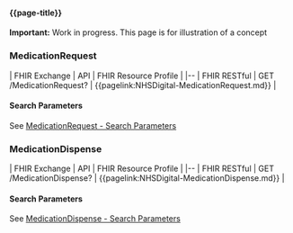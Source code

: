 #### {{page-title}}

  <div markdown="span" class="alert alert-warning" role="alert"><i class="fa fa-warning"></i><b> Important:</b> Work in progress. This page is for illustration of a concept</div>

### MedicationRequest

| FHIR Exchange | API | FHIR Resource Profile | 
|--
| FHIR RESTful  | GET /MedicationRequest? | {{pagelink:NHSDigital-MedicationRequest.md}} | 

#### Search Parameters

See [MedicationRequest - Search Parameters](https://simplifier.net/guide/DigitalMedicines/NHSDigital-MedicationRequest-duplicate-2#search)

### MedicationDispense

| FHIR Exchange | API | FHIR Resource Profile | 
|--
| FHIR RESTful  | GET /MedicationDispense? | {{pagelink:NHSDigital-MedicationDispense.md}} | 

#### Search Parameters

See [MedicationDispense - Search Parameters](https://simplifier.net/guide/DigitalMedicines/NHSDigital-MedicationDispense-duplicate-2#search)